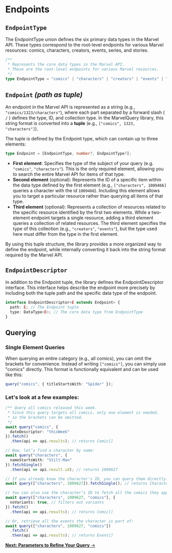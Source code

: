 # Endpoints

## `EndpointType`

The EndpointType union defines the six primary data types in the Marvel API. These types correspond to the root-level endpoints for various Marvel resources: comics, characters, creators, events, series, and stories.

```ts
/**
 * Represents the core data types in the Marvel API.
 * These are the root-level endpoints for various Marvel resources.
 */
type EndpointType = "comics" | "characters" | "creators" | "events" | "series" | "stories";
```

## `Endpoint` *(path as tuple)*

An endpoint in the Marvel API is represented as a string (e.g., `"comics/1323/characters"`), where each part separated by a forward slash ( `/` ) defines the type, ID, and collection type. In the MarvelQuery library, this string format is converted into a **tuple** (e.g., `["comics", 1323, "characters"]`).

The tuple is defined by the Endpoint type, which can contain up to three elements:

```ts
type Endpoint = [EndpointType, number?, EndpointType?];
```

- **First element**: Specifies the type of the subject of your query (e.g. `"comics"`, `"characters"`). This is the only required element, allowing you to search the entire Marvel API for items of that type.
- **Second element** (optional): Represents the ID of a specific item within the data type defined by the first element (e.g., `["characters", 1009466]` queries a character with the id `1009466`). Including this element allows you to target a particular resource rather than querying all items of that type.
- **Third element** (optional): Represents a collection of resources related to the specific resource identified by the first two elements. While a two-element endpoint targets a single resource, adding a third element queries a collection of related resources. The third element specifies the type of this collection (e.g., `"creators"`, `"events"`), but the type used here must differ from the type in the first element.

By using this tuple structure, the library provides a more organized way to define the endpoint, while internally converting it back into the string format required by the Marvel API.

## `EndpointDescriptor`

In addition to the Endpoint tuple, the library defines the EndpointDescriptor interface. This interface helps describe the endpoint more precisely by including both the tuple path and the specific data type of the endpoint.

```ts
interface EndpointDescriptor<E extends Endpoint> {
  path: E; // The Endpoint tuple
  type: DataType<E>; // The core data type from EndpointType
}
```

## Querying

### Single Element Queries

When querying an entire category (e.g., all comics), you can omit the brackets for convenience. Instead of writing `["comics"]`, you can simply use "comics" directly. This format is functionally equivalent and can be used like this:

```ts
query("comics", { titleStartsWith: "Spider" });
```

### Let's look at a few examples: 

```ts
/** Query all comics released this week.
 * Since this query targets all comics, only one element is needed, 
 * so the brackets can be omitted.
 */
await query("comics", {
  dateDescriptor: "thisWeek"
}).fetch()
  .then(api => api.results); // returns Comic[]

// Now, let’s find a character by name:
await query("characters", {
  nameStartsWith: "Stilt-Man"
}).fetchSingle()
  .then(api => api.result.id); // returns 1009627

// If you already know the character's ID, you can query them directly:
await query(["characters", 1009627]).fetchSingle(); // returns Character;

// You can also use the character’s ID to fetch all the comics they appear in:
await query(["characters", 1009627, "comics"], {
  noVariants: true, // filters out variants
}).fetch()
  .then(api => api.results); // returns Comic[]

// Or, retrieve all the events the character is part of:
await query(["characters", 1009627, "comics"])
  .fetch()
  .then(api => api.results); // returns Event[]
```

[**Next: Parameters to Refine Your Query** →](api-parameters.md)
